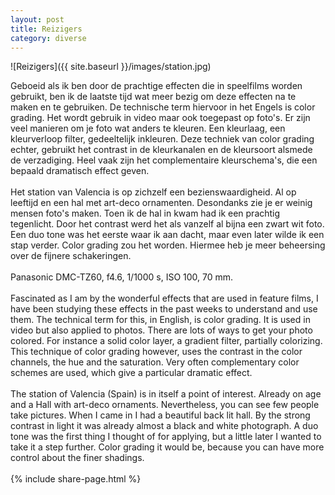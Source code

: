 ```yaml
---
layout: post
title: Reizigers
category: diverse
---
```


![Reizigers]({{ site.baseurl }}/images/station.jpg)

Geboeid als ik ben door de prachtige effecten die in speelfilms worden gebruikt, ben ik de laatste tijd wat meer bezig om deze effecten na te maken en te gebruiken. De technische term hiervoor in het Engels is color grading. Het wordt gebruik in video maar ook toegepast op foto's. Er zijn veel manieren om je foto wat anders te kleuren. Een kleurlaag, een kleurverloop filter, gedeeltelijk inkleuren. Deze techniek van color grading echter, gebruikt het contrast in de kleurkanalen en de kleursoort alsmede de verzadiging. Heel vaak zijn het complementaire kleurschema's, die een bepaald dramatisch effect geven.
<br><br>
Het station van Valencia is op zichzelf een bezienswaardigheid. Al op leeftijd en een hal met art-deco ornamenten. Desondanks zie je er weinig mensen foto's maken. Toen ik de hal in kwam had ik een prachtig tegenlicht. Door het contrast werd het als vanzelf al bijna een zwart wit foto. Een duo tone was het eerste waar ik aan dacht, maar even later wilde ik een stap verder. Color grading zou het worden. Hiermee heb je meer beheersing over de fijnere schakeringen.
<br><br>
Panasonic DMC-TZ60, f4.6, 1/1000 s, ISO 100, 70 mm.
<br><br>
Fascinated as I am by the wonderful effects that are used in feature films, I have been studying these effects in the past weeks to understand and use them. The technical term for this, in English, is color grading. It is used in video but also applied to photos. There are lots of ways to get your photo colored. For instance a solid color layer, a gradient filter, partially colorizing. This technique of color grading however, uses the contrast in the color channels, the hue and the saturation. Very often complementary color schemes are used, which give a particular dramatic effect.
<br><br>
The  station of Valencia (Spain) is in itself a point of interest. Already on age and a Hall with art-deco ornaments. Nevertheless, you can see few people take pictures. When I came in I had a beautiful back lit hall. By the strong contrast in light it was already almost a black and white photograph. A duo tone was the first thing I thought of for applying, but a little later I wanted to take it a step further. Color grading it would be, because you can have more control about the finer shadings.
<br><br>
{% include share-page.html %}
